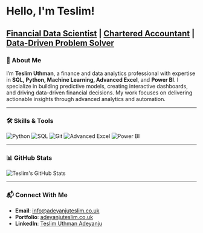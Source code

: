 # Hello, I'm Teslim!

## **[Financial Data Scientist](https://github.com/TeslimAdeyanju) | [Chartered Accountant](https://www.linkedin.com/in/adeyanjuteslimuthman/) | [Data-Driven Problem Solver](https://www.linkedin.com/in/adeyanjuteslimuthman/)**

### 👋 About Me

I’m **Teslim Uthman**, a finance and data analytics professional with expertise in **SQL, Python, Machine Learning, Advanced Excel**, and **Power BI**. I specialize in building predictive models, creating interactive dashboards, and driving data-driven financial decisions. My work focuses on delivering actionable insights through advanced analytics and automation.

---

### 🛠️ Skills & Tools
<p align="left">
  <img src="https://img.shields.io/badge/-Python-3776AB?logo=python&logoColor=white" alt="Python" />
  <img src="https://img.shields.io/badge/-SQL-4479A1?logo=MySQL&logoColor=white" alt="SQL" />
  <img src="https://img.shields.io/badge/-Git-F05032?logo=git&logoColor=white" alt="Git" />
  <img src="https://img.shields.io/badge/-Advanced_Excel-217346?logo=microsoft-excel&logoColor=white" alt="Advanced Excel" />
  <img src="https://img.shields.io/badge/-Power_BI-F2C811?logo=Power-BI&logoColor=black" alt="Power BI" />
</p>

---

### 📊 GitHub Stats
![Teslim's GitHub Stats](https://github-readme-stats.vercel.app/api?username=TeslimAdeyanju&show_icons=true&theme=radical)

---

### 📬 Connect With Me
- **Email**: [info@adeyanjuteslim.co.uk](mailto:info@adeyanjuteslim.co.uk)  
- **Portfolio**: [adeyanjuteslim.co.uk](https://adeyanjuteslim.co.uk)  
- **LinkedIn**: [Teslim Uthman Adeyanju](https://www.linkedin.com/in/adeyanjuteslimuthman/)
